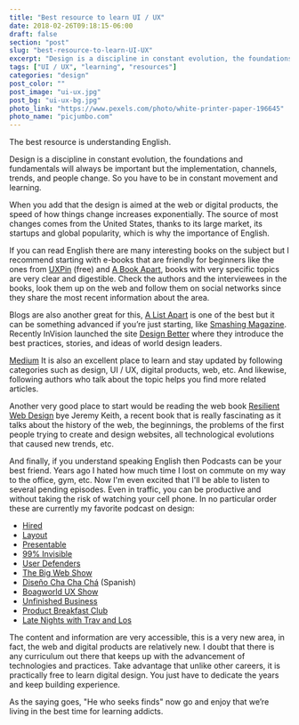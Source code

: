 ```yaml
---
title: "Best resource to learn UI / UX"
date: 2018-02-26T09:18:15-06:00
draft: false
section: "post"
slug: "best-resource-to-learn-UI-UX"
excerpt: "Design is a discipline in constant evolution, the foundations and fundamentals will always be important but the implementation, channels, trends, and people change. So you have to be in constant movement and learning. When you add that the design is aimed at the web or digital products, the speed…"
tags: ["UI / UX", "learning", "resources"]
categories: "design"
post_color: ""
post_image: "ui-ux.jpg"
post_bg: "ui-ux-bg.jpg"
photo_link: "https://www.pexels.com/photo/white-printer-paper-196645"
photo_name: "picjumbo.com"
---
```

The best resource is understanding English.

Design is a discipline in constant evolution, the foundations and fundamentals will always be important but the implementation, channels, trends, and people change. So you have to be in constant movement and learning.

When you add that the design is aimed at the web or digital products, the speed of how things change increases exponentially. The source of most changes comes from the United States, thanks to its large market, its startups and global popularity, which is why the importance of English.

If you can read English there are many interesting books on the subject but I recommend starting with e-books that are friendly for beginners like the ones from [UXPin](https://www.uxpin.com/studio/ebooks/) (free) and [A Book Apart](http://abookapart.com), books with very specific topics are very clear and digestible. Check the authors and the interviewees in the books, look them up on the web and follow them on social networks since they share the most recent information about the area.

Blogs are also another great for this, [A List Apart](http://alistapart.com) is one of the best but it can be something advanced if you’re just starting, like [Smashing Magazine](http://smashingmagazine.com). Recently InVision launched the site [Design Better](http://designbetter.co) where they introduce the best practices, stories, and ideas of world design leaders.

[Medium](http://medium.com) It is also an excellent place to learn and stay updated by following categories such as design, UI / UX, digital products, web, etc. And likewise, following authors who talk about the topic helps you find more related articles.

Another very good place to start would be reading the web book [Resilient Web Design](https://resilientwebdesign.com) bye Jeremy Keith, a recent book that is really fascinating as it talks about the history of the web, the beginnings, the problems of the first people trying to create and design websites, all technological evolutions that caused new trends, etc.

And finally, if you understand speaking English then Podcasts can be your best friend. Years ago I hated how much time I lost on commute on my way to the office, gym, etc. Now I'm even excited that I'll be able to listen to several pending episodes. Even in traffic, you can be productive and without taking the risk of watching your cell phone. In no particular order these are currently my favorite podcast on design:

- [Hired](https://hired.fm)
- [Layout](http://layout.fm)
- [Presentable](https://www.relay.fm/presentable)
- [99% Invisible](https://99percentinvisible.org)
- [User Defenders](http://userdefenders.com)
- [The Big Web Show](http://5by5.tv/bigwebshow)
- [Diseño Cha Cha Chá](https://www.disenochachacha.com/) (Spanish)
- [Boagworld UX Show](https://boagworld.com/show)
- [Unfinished Business](http://www.unfinished.bz)
- [Product Breakfast Club](https://www.productbreakfastclub.com)
- [Late Nights with Trav and Los](http://www.travandlos.com)

The content and information are very accessible, this is a very new area, in fact, the web and digital products are relatively new. I doubt that there is any curriculum out there that keeps up with the advancement of technologies and practices. Take advantage that unlike other careers, it is practically free to learn digital design. You just have to dedicate the years and keep building experience.

As the saying goes, "He who seeks finds" now go and enjoy that we’re living in the best time for learning addicts.
